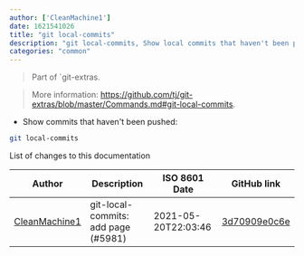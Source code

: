 ```yaml
---
author: ['CleanMachine1']
date: 1621541026
title: "git local-commits"
description: "git local-commits, Show local commits that haven't been pushed to origin. Any additional arguments will be passed directly to `git log`."
categories: "common"
---
```

> Part of `git-extras.

> More information: <https://github.com/tj/git-extras/blob/master/Commands.md#git-local-commits>.

- Show commits that haven't been pushed:

```bash
git local-commits
```
List of changes to this documentation


Author | Description | ISO 8601 Date | GitHub link
------|-----|-----|-----
[CleanMachine1](mailto:78213164+CleanMachine1@users.noreply.github.com) | git-local-commits: add page (#5981) | 2021-05-20T22:03:46 | [3d70909e0c6e](https://github.com/tldr-pages/tldr/commit/3d70909e0c6e1963f684303e3eef2972cb3933ff)

